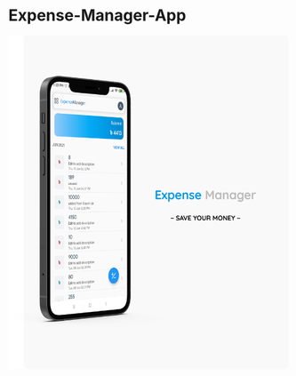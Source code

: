 # Expense-Manager-App


<p ><img height="600" alt="" src="/home.png" /></p>


<!-- ### Make New Transactions -->

<p ><img height="600" alt="" src="/add.png" /></p>

  

<!-- ### Quick Menu -->

<p ><img height="600" alt="" src="/shortcuts.png" /></p>
  
<!-- ### Balance on Home screen -->
  
  <p ><img height="600" alt="" src="/widgets.png" /></p>
  
